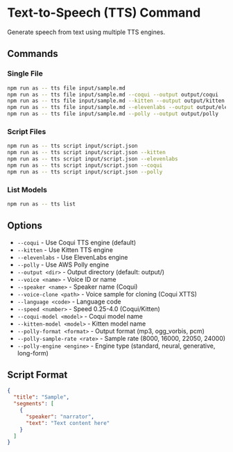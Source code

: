 # Text-to-Speech (TTS) Command

Generate speech from text using multiple TTS engines.

## Commands

### Single File
```bash
npm run as -- tts file input/sample.md
npm run as -- tts file input/sample.md --coqui --output output/coqui
npm run as -- tts file input/sample.md --kitten --output output/kitten
npm run as -- tts file input/sample.md --elevenlabs --output output/elevenlabs
npm run as -- tts file input/sample.md --polly --output output/polly
```

### Script Files
```bash
npm run as -- tts script input/script.json
npm run as -- tts script input/script.json --kitten
npm run as -- tts script input/script.json --elevenlabs
npm run as -- tts script input/script.json --coqui
npm run as -- tts script input/script.json --polly
```

### List Models
```bash
npm run as -- tts list
```

## Options

- `--coqui` - Use Coqui TTS engine (default)
- `--kitten` - Use Kitten TTS engine
- `--elevenlabs` - Use ElevenLabs engine
- `--polly` - Use AWS Polly engine
- `--output <dir>` - Output directory (default: output/)
- `--voice <name>` - Voice ID or name
- `--speaker <name>` - Speaker name (Coqui)
- `--voice-clone <path>` - Voice sample for cloning (Coqui XTTS)
- `--language <code>` - Language code
- `--speed <number>` - Speed 0.25-4.0 (Coqui/Kitten)
- `--coqui-model <model>` - Coqui model name
- `--kitten-model <model>` - Kitten model name
- `--polly-format <format>` - Output format (mp3, ogg_vorbis, pcm)
- `--polly-sample-rate <rate>` - Sample rate (8000, 16000, 22050, 24000)
- `--polly-engine <engine>` - Engine type (standard, neural, generative, long-form)

## Script Format
```json
{
  "title": "Sample",
  "segments": [
    {
      "speaker": "narrator",
      "text": "Text content here"
    }
  ]
}
```